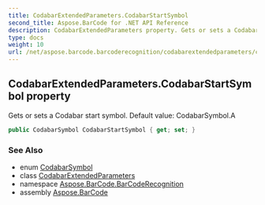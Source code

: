 ```yaml
---
title: CodabarExtendedParameters.CodabarStartSymbol
second_title: Aspose.BarCode for .NET API Reference
description: CodabarExtendedParameters property. Gets or sets a Codabar start symbol. Default value CodabarSymbol.A
type: docs
weight: 10
url: /net/aspose.barcode.barcoderecognition/codabarextendedparameters/codabarstartsymbol/
---
```

## CodabarExtendedParameters.CodabarStartSymbol property

Gets or sets a Codabar start symbol. Default value: CodabarSymbol.A

```csharp
public CodabarSymbol CodabarStartSymbol { get; set; }
```

### See Also

* enum [CodabarSymbol](../../../aspose.barcode.generation/codabarsymbol/)
* class [CodabarExtendedParameters](../)
* namespace [Aspose.BarCode.BarCodeRecognition](../../../aspose.barcode.barcoderecognition/)
* assembly [Aspose.BarCode](../../../)


